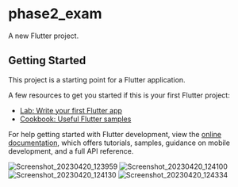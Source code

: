 # phase2_exam

A new Flutter project.

## Getting Started

This project is a starting point for a Flutter application.

A few resources to get you started if this is your first Flutter project:

- [Lab: Write your first Flutter app](https://docs.flutter.dev/get-started/codelab)
- [Cookbook: Useful Flutter samples](https://docs.flutter.dev/cookbook)

For help getting started with Flutter development, view the
[online documentation](https://docs.flutter.dev/), which offers tutorials,
samples, guidance on mobile development, and a full API reference.




![Screenshot_20230420_123959](https://user-images.githubusercontent.com/121868184/233289477-5be57a21-f99e-439e-8f26-b4c25a7a59f0.png)
![Screenshot_20230420_124100](https://user-images.githubusercontent.com/121868184/233289486-8f61f019-4452-4e9a-bd38-2ab7a4c6a49a.png)
![Screenshot_20230420_124130](https://user-images.githubusercontent.com/121868184/233289497-9ab6b4d1-d2f0-4da8-9571-d83d5fd3c14a.png)
![Screenshot_20230420_124334](https://user-images.githubusercontent.com/121868184/233289529-8d668768-1e70-4a2e-bfb8-01869a3335bf.png)
